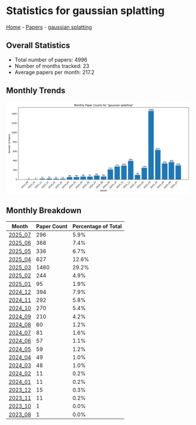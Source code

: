 # Statistics for gaussian splatting

[Home](https://arxcompass.github.io) - [Papers](https://arxcompass.github.io/papers) - [gaussian splatting](https://arxcompass.github.io/papers/gaussian_splatting)

## Overall Statistics

- Total number of papers: 4996
- Number of months tracked: 23
- Average papers per month: 217.2

## Monthly Trends

![Monthly Paper Counts](monthly_stats.png)

## Monthly Breakdown

| Month | Paper Count | Percentage of Total |
| --- | --- | --- |
| [2025_07](./2025_07/papers_1.md) | 296 | 5.9% |
| [2025_06](./2025_06/papers_1.md) | 368 | 7.4% |
| [2025_05](./2025_05/papers_1.md) | 336 | 6.7% |
| [2025_04](./2025_04/papers_1.md) | 627 | 12.6% |
| [2025_03](./2025_03/papers_1.md) | 1460 | 29.2% |
| [2025_02](./2025_02/papers_1.md) | 244 | 4.9% |
| [2025_01](./2025_01/papers_1.md) | 95 | 1.9% |
| [2024_12](./2024_12/papers_1.md) | 394 | 7.9% |
| [2024_11](./2024_11/papers_1.md) | 292 | 5.8% |
| [2024_10](./2024_10/papers_1.md) | 270 | 5.4% |
| [2024_09](./2024_09/papers_1.md) | 210 | 4.2% |
| [2024_08](./2024_08/papers_1.md) | 60 | 1.2% |
| [2024_07](./2024_07/papers_1.md) | 81 | 1.6% |
| [2024_06](./2024_06/papers_1.md) | 57 | 1.1% |
| [2024_05](./2024_05/papers_1.md) | 59 | 1.2% |
| [2024_04](./2024_04/papers_1.md) | 49 | 1.0% |
| [2024_03](./2024_03/papers_1.md) | 48 | 1.0% |
| [2024_02](./2024_02/papers_1.md) | 11 | 0.2% |
| [2024_01](./2024_01/papers_1.md) | 11 | 0.2% |
| [2023_12](./2023_12/papers_1.md) | 15 | 0.3% |
| [2023_11](./2023_11/papers_1.md) | 11 | 0.2% |
| [2023_10](./2023_10/papers_1.md) | 1 | 0.0% |
| [2023_08](./2023_08/papers_1.md) | 1 | 0.0% |
